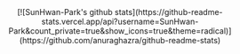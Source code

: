 <div align=center>
  [![SunHwan-Park's github stats](https://github-readme-stats.vercel.app/api?username=SunHwan-Park&count_private=true&show_icons=true&theme=radical)](https://github.com/anuraghazra/github-readme-stats)
</div>

<!--
**SunHwan-Park/SunHwan-Park** is a ✨ _special_ ✨ repository because its `README.md` (this file) appears on your GitHub profile.

Here are some ideas to get you started:

- 🔭 I’m currently working on ...
- 🌱 I’m currently learning ...
- 👯 I’m looking to collaborate on ...
- 🤔 I’m looking for help with ...
- 💬 Ask me about ...
- 📫 How to reach me: ...
- 😄 Pronouns: ...
- ⚡ Fun fact: ...
-->
